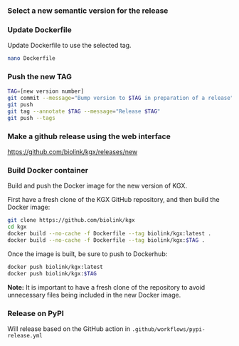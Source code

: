 
### Select a new semantic version for the release

### Update Dockerfile

Update Dockerfile to use the selected tag.
```bash
nano Dockerfile
```

### Push the new TAG

```bash
TAG=[new version number]
git commit --message="Bump version to $TAG in preparation of a release"
git push
git tag --annotate $TAG --message="Release $TAG"
git push --tags
```

### Make a github release using the web interface

https://github.com/biolink/kgx/releases/new

### Build Docker container

Build and push the Docker image for the new version of KGX.

First have a fresh clone of the KGX GitHub repository, and then build the Docker image:
```sh
git clone https://github.com/biolink/kgx
cd kgx
docker build --no-cache -f Dockerfile --tag biolink/kgx:latest .
docker build --no-cache -f Dockerfile --tag biolink/kgx:$TAG .
```

Once the image is built, be sure to push to Dockerhub:

```sh
docker push biolink/kgx:latest
docker push biolink/kgx:$TAG
```

**Note:** It is important to have a fresh clone of the repository to avoid unnecessary files 
being included in the new Docker image.

### Release on PyPI

Will release based on the GitHub action in `.github/workflows/pypi-release.yml`
